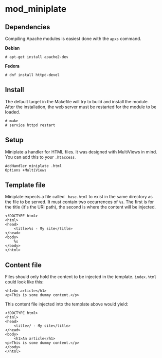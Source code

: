 # mod_miniplate

## Dependencies

Compiling Apache modules is easiest done with the `apxs` command.

**Debian**

    # apt-get install apache2-dev

**Fedora**

    # dnf install httpd-devel

## Install

The default target in the Makefile will try to build and install the module.
After the installation, the web server must be restarted for the module to be loaded.

    # make
    # service httpd restart 

## Setup

Miniplate a handler for HTML files.
It was designed with MultiViews in mind.
You can add this to your `.htaccess`.

    AddHandler miniplate .html
    Options +MultiViews

## Template file

Miniplate expects a file called `_base.html` to exist in the same directory as the file to be served.
It must contain two occurrences of `%s`. The first is for the title (it's the URI path), the second is where the content will be injected.

    <!DOCTYPE html>
    <html>
    <head>
        <title>%s - My site</title>
    </head>
    <body>
        %s
    </body>
    </html>

## Content file

Files should only hold the content to be injected in the template.
`index.html` could look like this:

    <h1>An article</h1>
    <p>This is some dummy content.</p>

This content file injected into the template above would yield:

    <!DOCTYPE html>
    <html>
    <head>
        <title>/ - My site</title>
    </head>
    <body>
        <h1>An article</h1>
    <p>This is some dummy content.</p>
    </body>
    </html>

